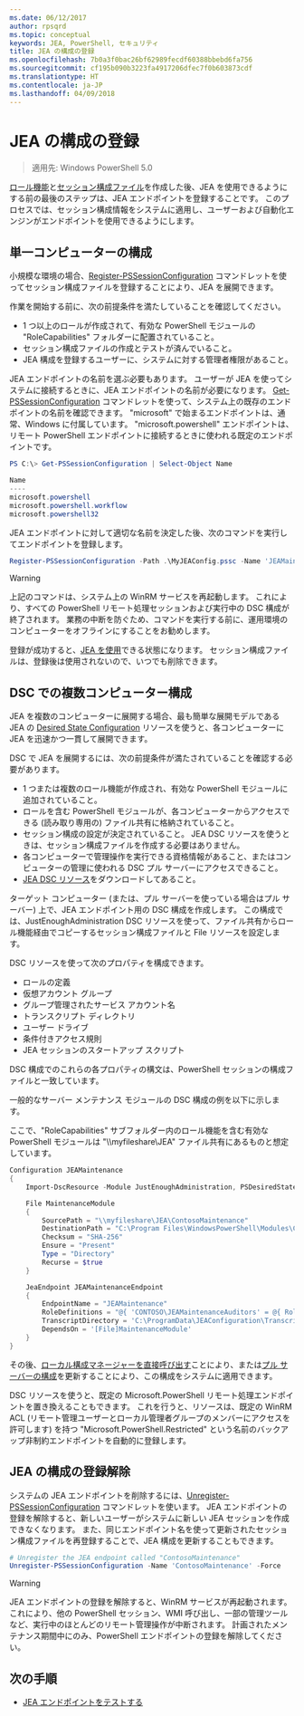 ```yaml
---
ms.date: 06/12/2017
author: rpsqrd
ms.topic: conceptual
keywords: JEA, PowerShell, セキュリティ
title: JEA の構成の登録
ms.openlocfilehash: 7b0a3f0bac26bf62989fecdf60388bbebd6fa756
ms.sourcegitcommit: cf195b090b3223fa4917206dfec7f0b603873cdf
ms.translationtype: HT
ms.contentlocale: ja-JP
ms.lasthandoff: 04/09/2018
---
```

# <a name="registering-jea-configurations"></a>JEA の構成の登録

> 適用先: Windows PowerShell 5.0

[ロール機能](role-capabilities.md)と[セッション構成ファイル](session-configurations.md)を作成した後、JEA を使用できるようにする前の最後のステップは、JEA エンドポイントを登録することです。
このプロセスでは、セッション構成情報をシステムに適用し、ユーザーおよび自動化エンジンがエンドポイントを使用できるようにします。

## <a name="single-machine-configuration"></a>単一コンピューターの構成

小規模な環境の場合、[Register-PSSessionConfiguration](https://msdn.microsoft.com/powershell/reference/5.1/microsoft.powershell.core/register-pssessionconfiguration) コマンドレットを使ってセッション構成ファイルを登録することにより、JEA を展開できます。

作業を開始する前に、次の前提条件を満たしていることを確認してください。
- 1 つ以上のロールが作成されて、有効な PowerShell モジュールの "RoleCapabilities" フォルダーに配置されていること。
- セッション構成ファイルの作成とテストが済んでいること。
- JEA 構成を登録するユーザーに、システムに対する管理者権限があること。

JEA エンドポイントの名前を選ぶ必要もあります。
ユーザーが JEA を使ってシステムに接続するときに、JEA エンドポイントの名前が必要になります。
[Get-PSSessionConfiguration](https://msdn.microsoft.com/powershell/reference/5.1/microsoft.powershell.core/get-pssessionconfiguration) コマンドレットを使って、システム上の既存のエンドポイントの名前を確認できます。
"microsoft" で始まるエンドポイントは、通常、Windows に付属しています。
"microsoft.powershell" エンドポイントは、リモート PowerShell エンドポイントに接続するときに使われる既定のエンドポイントです。

```powershell
PS C:\> Get-PSSessionConfiguration | Select-Object Name

Name
----
microsoft.powershell
microsoft.powershell.workflow
microsoft.powershell32
```

JEA エンドポイントに対して適切な名前を決定した後、次のコマンドを実行してエンドポイントを登録します。

```powershell
Register-PSSessionConfiguration -Path .\MyJEAConfig.pssc -Name 'JEAMaintenance' -Force
```

> [!WARNING]
> 上記のコマンドは、システム上の WinRM サービスを再起動します。
> これにより、すべての PowerShell リモート処理セッションおよび実行中の DSC 構成が終了されます。
> 業務の中断を防ぐため、コマンドを実行する前に、運用環境のコンピューターをオフラインにすることをお勧めします。

登録が成功すると、[JEA を使用](using-jea.md)できる状態になります。
セッション構成ファイルは、登録後は使用されないので、いつでも削除できます。

## <a name="multi-machine-configuration-with-dsc"></a>DSC での複数コンピューター構成

JEA を複数のコンピューターに展開する場合、最も簡単な展開モデルである JEA の [Desired State Configuration](https://msdn.microsoft.com/en-us/powershell/dsc/overview) リソースを使うと、各コンピューターに JEA を迅速かつ一貫して展開できます。

DSC で JEA を展開するには、次の前提条件が満たされていることを確認する必要があります。
- 1 つまたは複数のロール機能が作成され、有効な PowerShell モジュールに追加されていること。
- ロールを含む PowerShell モジュールが、各コンピューターからアクセスできる (読み取り専用の) ファイル共有に格納されていること。
- セッション構成の設定が決定されていること。 JEA DSC リソースを使うときは、セッション構成ファイルを作成する必要はありません。
- 各コンピューターで管理操作を実行できる資格情報があること、またはコンピューターの管理に使われる DSC プル サーバーにアクセスできること。
- [JEA DSC リソース](https://github.com/PowerShell/JEA/tree/master/DSC%20Resource)をダウンロードしてあること。

ターゲット コンピューター (または、プル サーバーを使っている場合はプル サーバー) 上で、JEA エンドポイント用の DSC 構成を作成します。
この構成では、JustEnoughAdministration DSC リソースを使って、ファイル共有からロール機能経由でコピーするセッション構成ファイルと File リソースを設定します。

DSC リソースを使って次のプロパティを構成できます。
- ロールの定義
- 仮想アカウント グループ
- グループ管理されたサービス アカウント名
- トランスクリプト ディレクトリ
- ユーザー ドライブ
- 条件付きアクセス規則
- JEA セッションのスタートアップ スクリプト

DSC 構成でのこれらの各プロパティの構文は、PowerShell セッションの構成ファイルと一致しています。

一般的なサーバー メンテナンス モジュールの DSC 構成の例を以下に示します。

ここで、"RoleCapabilities" サブフォルダー内のロール機能を含む有効な PowerShell モジュールは "\\\\myfileshare\\JEA" ファイル共有にあるものと想定しています。


```powershell
Configuration JEAMaintenance
{
    Import-DscResource -Module JustEnoughAdministration, PSDesiredStateConfiguration

    File MaintenanceModule
    {
        SourcePath = "\\myfileshare\JEA\ContosoMaintenance"
        DestinationPath = "C:\Program Files\WindowsPowerShell\Modules\ContosoMaintenance"
        Checksum = "SHA-256"
        Ensure = "Present"
        Type = "Directory"
        Recurse = $true
    }

    JeaEndpoint JEAMaintenanceEndpoint
    {
        EndpointName = "JEAMaintenance"
        RoleDefinitions = "@{ 'CONTOSO\JEAMaintenanceAuditors' = @{ RoleCapabilities = 'GeneralServerMaintenance-Audit' }; 'CONTOSO\JEAMaintenanceAdmins' = @{ RoleCapabilities = 'GeneralServerMaintenance-Audit', 'GeneralServerMaintenance-Admin' } }"
        TranscriptDirectory = 'C:\ProgramData\JEAConfiguration\Transcripts'
        DependsOn = '[File]MaintenanceModule'
    }
}
```

その後、[ローカル構成マネージャーを直接呼び出す](https://msdn.microsoft.com/en-us/powershell/dsc/metaconfig)ことにより、または[プル サーバーの構成](https://msdn.microsoft.com/en-us/powershell/dsc/pullserver)を更新することにより、この構成をシステムに適用できます。

DSC リソースを使うと、既定の Microsoft.PowerShell リモート処理エンドポイントを置き換えることもできます。
これを行うと、リソースは、既定の WinRM ACL (リモート管理ユーザーとローカル管理者グループのメンバーにアクセスを許可します) を持つ "Microsoft.PowerShell.Restricted" という名前のバックアップ非制約エンドポイントを自動的に登録します。

## <a name="unregistering-jea-configurations"></a>JEA の構成の登録解除

システムの JEA エンドポイントを削除するには、[Unregister-PSSessionConfiguration](https://msdn.microsoft.com/powershell/reference/5.1/microsoft.powershell.core/Unregister-PSSessionConfiguration) コマンドレットを使います。
JEA エンドポイントの登録を解除すると、新しいユーザーがシステムに新しい JEA セッションを作成できなくなります。
また、同じエンドポイント名を使って更新されたセッション構成ファイルを再登録することで、JEA 構成を更新することもできます。

```powershell
# Unregister the JEA endpoint called "ContosoMaintenance"
Unregister-PSSessionConfiguration -Name 'ContosoMaintenance' -Force
```

> [!WARNING]
> JEA エンドポイントの登録を解除すると、WinRM サービスが再起動されます。
> これにより、他の PowerShell セッション、WMI 呼び出し、一部の管理ツールなど、実行中のほとんどのリモート管理操作が中断されます。
> 計画されたメンテナンス期間中にのみ、PowerShell エンドポイントの登録を解除してください。

## <a name="next-steps"></a>次の手順

- [JEA エンドポイントをテストする](using-jea.md)
